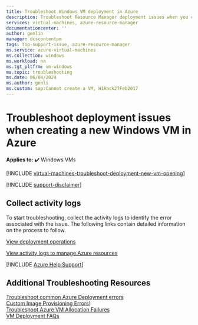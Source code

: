 ```yaml
---
title: Troubleshoot Windows VM deployment in Azure
description: Troubleshoot Resource Manager deployment issues when you create a new Windows virtual machine in Azure
services: virtual-machines, azure-resource-manager
documentationcenter: ''
author: genlin
manager: dcscontentpm
tags: top-support-issue, azure-resource-manager
ms.service: azure-virtual-machines
ms.collection: windows
ms.workload: na
ms.tgt_pltfrm: vm-windows
ms.topic: troubleshooting
ms.date: 06/04/2024
ms.author: genli
ms.custom: sap:Cannot create a VM, H1Hack27Feb2017
---
```

# Troubleshoot deployment issues when creating a new Windows VM in Azure

**Applies to:** :heavy_check_mark: Windows VMs

[!INCLUDE [virtual-machines-troubleshoot-deployment-new-vm-opening](../../../includes/azure/virtual-machines-troubleshoot-deployment-new-vm-opening-include.md)]

[!INCLUDE [support-disclaimer](../../../includes/support-disclaimer.md)]

## Collect activity logs

To start troubleshooting, collect the activity logs to identify the error associated with the issue. The following links contain detailed information on the process to follow.

[View deployment operations](/azure/azure-resource-manager/templates/deployment-history)

[View activity logs to manage Azure resources](/azure/azure-resource-manager/management/view-activity-logs)

[!INCLUDE [Azure Help Support](../../../includes/azure-help-support.md)]

## Additional Troubleshooting Resources

[Troubleshoot common Azure Deployment errors](https://learn.microsoft.com/azure/azure-resource-manager/troubleshooting/common-deployment-errors)  
[Custom Image Provisioning Errors](/support/azure/virtual-machines/windows/custom-image-provisioning-errors.md))  
[Troubleshoot Azure VM Allocation Failures](/support/azure/virtual-machines/windows/allocation-failure)  
[VM Deployment FAQs](/support/azure/virtual-machines/windows/windows-vm-deployment-faqs)
